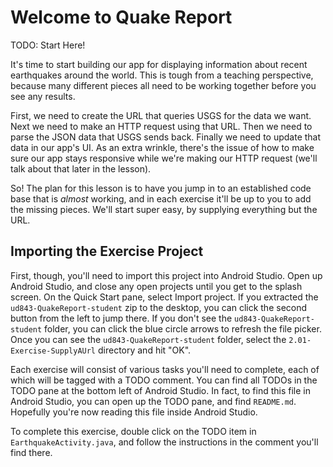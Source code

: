# Welcome to Quake Report

TODO: Start Here!

It's time to start building our app for displaying information about recent earthquakes around the world. This is tough from a teaching perspective, because many different pieces all need to be working together before you see any results.
  
First, we need to create the URL that queries USGS for the data we want. Next we need to make an HTTP request using that URL. Then we need to parse the JSON data that USGS sends back. Finally we need to update that data in our app's UI. As an extra wrinkle, there's the issue of how to make sure our app stays responsive while we're making our HTTP request (we'll talk about that later in the lesson).

So! The plan for this lesson is to have you jump in to an established code base that is _almost_ working, and in each exercise it'll be up to you to add the missing pieces. We'll start super easy, by supplying everything but the URL.

## Importing the Exercise Project

First, though, you'll need to import this project into Android Studio. Open up Android Studio, and close any open projects until you get to the splash screen. On the Quick Start pane, select Import project. If you extracted the `ud843-QuakeReport-student` zip to the desktop, you can click the second button from the left to jump there. If you don't see the `ud843-QuakeReport-student` folder, you can click the blue circle arrows to refresh the file picker. Once you can see the `ud843-QuakeReport-student` folder, select the `2.01-Exercise-SupplyAUrl` directory and hit "OK".

Each exercise will consist of various tasks you'll need to complete, each of which will be tagged with a TODO comment. You can find all TODOs in the TODO pane at the bottom left of Android Studio. In fact, to find this file in Android Studio, you can open up the TODO pane, and find `README.md`. Hopefully you're now reading this file inside Android Studio.

To complete this exercise, double click on the TODO item in `EarthquakeActivity.java`, and follow the instructions in the comment you'll find there.





